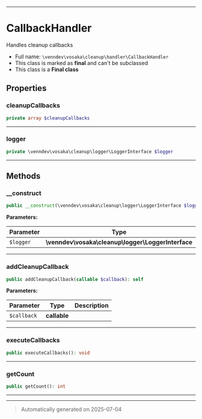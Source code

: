 ***

# CallbackHandler

Handles cleanup callbacks



* Full name: `\venndev\vosaka\cleanup\handler\CallbackHandler`
* This class is marked as **final** and can't be subclassed
* This class is a **Final class**



## Properties


### cleanupCallbacks



```php
private array $cleanupCallbacks
```






***

### logger



```php
private \venndev\vosaka\cleanup\logger\LoggerInterface $logger
```






***

## Methods


### __construct



```php
public __construct(\venndev\vosaka\cleanup\logger\LoggerInterface $logger): mixed
```








**Parameters:**

| Parameter | Type | Description |
|-----------|------|-------------|
| `$logger` | **\venndev\vosaka\cleanup\logger\LoggerInterface** |  |





***

### addCleanupCallback



```php
public addCleanupCallback(callable $callback): self
```








**Parameters:**

| Parameter | Type | Description |
|-----------|------|-------------|
| `$callback` | **callable** |  |





***

### executeCallbacks



```php
public executeCallbacks(): void
```












***

### getCount



```php
public getCount(): int
```












***


***
> Automatically generated on 2025-07-04
